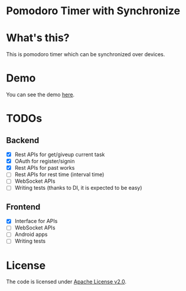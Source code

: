 Pomodoro Timer with Synchronize
==============================

# What's this?
This is pomodoro timer which can be synchronized over devices.

# Demo
You can see the demo [here](https://pomodoro-sync.herokuapp.com/).

# TODOs
## Backend
- [x] Rest APIs for get/giveup current task
- [x] OAuth for register/signin 
- [x] Rest APIs for past works
- [ ] Rest APIs for rest time (interval time)
- [ ] WebSocket APIs
- [ ] Writing tests (thanks to DI, it is expected to be easy)

## Frontend
- [x] Interface for APIs
- [ ] WebSocket APIs
- [ ] Android apps
- [ ] Writing tests

# License
The code is licensed under [Apache License v2.0](http://www.apache.org/licenses/LICENSE-2.0).
